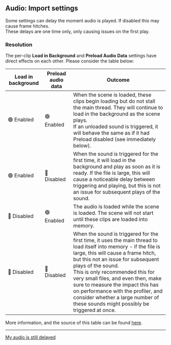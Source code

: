 ## Audio: Import settings
Some settings can delay the moment audio is played. If disabled this may cause frame hitches.  
These delays are one time only, only causing issues on the first play.

### Resolution
The per-clip **Load in Background** and **Preload Audio Data** settings have direct effects on each other. Please consider the table below:

| Load in background | Preload audio data | Outcome                                                                                                                                                                                                                                                                                                                                                                                                                                                       |
|--------------------|--------------------|---------------------------------------------------------------------------------------------------------------------------------------------------------------------------------------------------------------------------------------------------------------------------------------------------------------------------------------------------------------------------------------------------------------------------------------------------------------|
| 🟢 Enabled         | 🟢 Enabled         | When the scene is loaded, these clips begin loading but do not stall the main thread. They will continue to load in the background as the scene plays.<br/>If an unloaded sound is triggered, it will behave the same as if it had Preload disabled (see immediately below).                                                                                                                                                                                  |
| 🟢 Enabled         | 🔴 Disabled        | When the sound is triggered for the first time, it will load in the background and play as soon as it is ready. If the file is large, this will cause a noticeable delay between triggering and playing, but this is not an issue for subsequent plays of the sound.                                                                                                                                                                                          |
| 🔴 Disabled        | 🟢 Enabled         | The audio is loaded while the scene is loaded. The scene will not start until these clips are loaded into memory.                                                                                                                                                                                                                                                                                                                                             |
| 🔴 Disabled        | 🔴 Disabled        | When the sound is triggered for the first time, it uses the main thread to load itself into memory - if the file is large, this will cause a frame hitch, but this not an issue for subsequent plays of the sound.<br/>This is only recommended this for very small files, and even then, make sure to measure the impact this has on performance with the profiler, and consider whether a large number of these sounds might possibly be triggered at once. |

More information, and the source of this table can be found [here](https://www.gamedeveloper.com/audio/unity-audio-import-optimisation---getting-more-bam-for-your-ram#:~:text=Load%20in%20Background/Preload%20Audio%20Data).

---

[My audio is still delayed](Delayed%20Trigger.md)